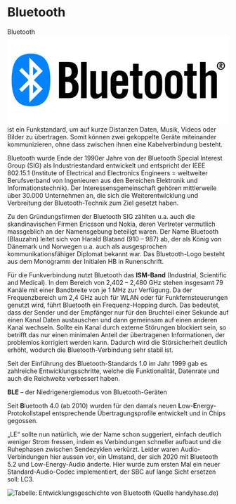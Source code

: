 # Bluetooth

Bluetooth ![](../../.gitbook/assets/bluetooth-logo.png) ist ein Funkstandard, um auf kurze Distanzen Daten, Musik, Videos oder Bilder zu übertragen. Somit können zwei gekoppelte Geräte miteinander kommunizieren, ohne dass zwischen ihnen eine Kabelverbindung besteht.

Bluetooth wurde Ende der 1990er Jahre von der Bluetooth Special Interest Group (SIG) als Industriestandard entwickelt und entspricht der IEEE 802.15.1 (Institute of Electrical and Electronics Engineers = weltweiter Berufsverband von Ingenieuren aus den Bereichen Elektronik und Informationstechnik). Der Interessensgemeinschaft gehören mittlerweile über 30.000 Unternehmen an, die sich die Weiterentwicklung und Verbreitung der Bluetooth-Technik zum Ziel gesetzt haben.

Zu den Gründungsfirmen der Bluetooth SIG zählten u.a. auch die skandinavischen Firmen Ericsson und Nokia, deren Vertreter vermutlich massgeblich an der Namensgebung beteiligt waren. Der Name Bluetooth (Blauzahn) leitet sich von Harald Blatand (910 – 987) ab, der als König von Dänemark und Norwegen u.a. auch als ausgesprochen kommunikationsfähiger Diplomat bekannt war. Das Bluetooth-Logo besteht aus dem Monogramm der Initialen HB in Runenschrift.

Für die Funkverbindung nutzt Bluetooth das **ISM-Band** (Industrial, Scientific and Medical). In dem Bereich von 2,402 – 2,480 GHz stehen insgesamt 79 Kanäle mit einer Bandbreite von je 1 MHz zur Verfügung. Da der Frequenzbereich um 2,4 GHz auch für WLAN oder für Funkfernsteuerungen genutzt wird, führt Bluetooth ein Frequenz-Hopping durch. Das bedeutet, dass der Sender und der Empfänger nur für den Bruchteil einer Sekunde auf einen Kanal Daten austauschen und dann gemeinsam auf einen anderen Kanal wechseln. Sollte ein Kanal durch externe Störungen blockiert sein, so betrifft das nur einen minimalen Anteil der übertragenen Informationen, der problemlos korrigiert werden kann. Dadurch wird die Störsicherheit deutlich erhöht, wodurch die Bluetooth-Verbindung sehr stabil ist.

Seit der Einführung des Bluetooth-Standards 1.0 im Jahr 1999 gab es zahlreiche Entwicklungsschritte, welche die Funktionalität, Datenrate und auch die Reichweite verbessert haben.&#x20;

**BLE** – der Niedrigenergiemodus von Bluetooth-Geräten

Seit **B**luetooth 4.0 (ab 2010) wurden für den damals neuen **L**ow-**E**nergy-Protokollstapel entsprechende Übertragungsprofile entwickelt und in Chips gegossen.

„LE“ sollte nun natürlich, wie der Name schon suggeriert, einfach deutlich weniger Strom fressen, indem es Verbindungen schneller aufbaut und die Ruhephasen zwischen Sendezyklen verkürzt. Leider waren Audio-Verbindungen hier aussen vor, ein Umstand, der sich 2020 mit Bluetooth 5.2 und Low-Energy-Audio änderte. Hier wurde zum ersten Mal ein neuer Standard-Audio-Codec implementiert, der SBC auf lange Sicht ersetzen soll: LC3.

![Tabelle: Entwicklungsgeschichte von Bluetooth (Quelle handyhase.de)](<../../.gitbook/assets/Bluetooth Entwicklungsgeschichte und Versionsübersicht 2020.png>)
